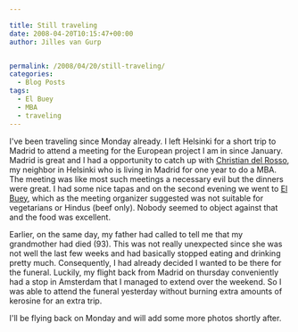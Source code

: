 ```yaml
---

title: Still traveling
date: 2008-04-20T10:15:47+00:00
author: Jilles van Gurp


permalink: /2008/04/20/still-traveling/
categories:
  - Blog Posts
tags:
  - El Buey
  - MBA
  - traveling
---
```

I've been traveling since Monday already. I left Helsinki for a short trip to Madrid to attend a meeting for the European project I am in since January. Madrid is great and I had a opportunity to catch up with [Christian del Rosso](http://www.christiandelrosso.org/), my neighbor in Helsinki who is living in Madrid for one year to do a MBA. The meeting was like most such meetings a necessary evil but the dinners were great. I had some nice tapas and on the second evening we went to [El Buey](http://www.restauranteelbuey.com/), which as the meeting organizer suggested was not suitable for vegetarians or Hindus (beef only). Nobody seemed to object against that and the food was excellent.

Earlier, on the same day, my father had called to tell me that my grandmother had died (93). This was not really unexpected since she was not well the last few weeks and had basically stopped eating and drinking pretty much. Consequently, I had already decided I wanted to be there for the funeral. Luckily, my flight back from Madrid on thursday conveniently had a stop in Amsterdam that I managed to extend over the weekend. So I was able to attend the funeral yesterday without burning extra amounts of kerosine for an extra trip.

I'll be flying back on Monday and will add some more photos shortly after.